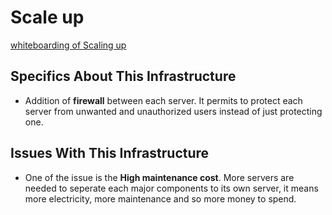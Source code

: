 # Scale up

[whiteboarding of Scaling up](3-scale_up.jpg)

## Specifics About This Infrastructure

+ Addition of **firewall** between each server. It permits to protect each server from unwanted and unauthorized users instead of just protecting one. 

## Issues With This Infrastructure

+  One of the issue is the **High maintenance cost**. More servers are needed to seperate each major components to its own server, it means more electricity, more maintenance and so more money to spend.